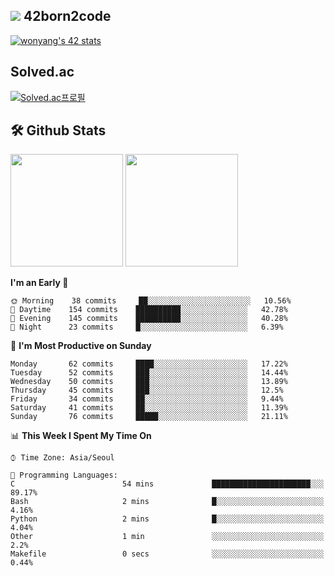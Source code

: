 
## <img src="https://img.shields.io/badge/-000000?style=flat&logo=42&logoColor=white"> 42born2code
[![wonyang's 42 stats](https://badge42.vercel.app/api/v2/cl5nhe5b6007809kydha7ht42/stats?cursusId=21&coalitionId=88)](https://profile.intra.42.fr/users/wonyang)

## Solved.ac
[![Solved.ac프로필](http://mazassumnida.wtf/api/v2/generate_badge?boj=bennyws)](https://solved.ac/bennyws)

## 🛠️ Github Stats
<p>
  <img height="180em" src="https://github-readme-stats-veggie-garden.vercel.app/api?username=gemstoneyang&show_icons=true&include_all_commits=true&bg_color=30,e96443,904e95&title_color=fff&text_color=fff">
  <img height="180em" src="https://github-readme-stats-veggie-garden.vercel.app/api/top-langs/?username=gemstoneyang&layout=compact&bg_color=30,e96443,904e95&title_color=fff&text_color=fff">
</p>

<!--START_SECTION:waka-->
**I'm an Early 🐤** 

```text
🌞 Morning    38 commits     ██░░░░░░░░░░░░░░░░░░░░░░░   10.56% 
🌆 Daytime    154 commits    ██████████░░░░░░░░░░░░░░░   42.78% 
🌃 Evening    145 commits    ██████████░░░░░░░░░░░░░░░   40.28% 
🌙 Night      23 commits     █░░░░░░░░░░░░░░░░░░░░░░░░   6.39%

```
📅 **I'm Most Productive on Sunday** 

```text
Monday       62 commits     ████░░░░░░░░░░░░░░░░░░░░░   17.22% 
Tuesday      52 commits     ███░░░░░░░░░░░░░░░░░░░░░░   14.44% 
Wednesday    50 commits     ███░░░░░░░░░░░░░░░░░░░░░░   13.89% 
Thursday     45 commits     ███░░░░░░░░░░░░░░░░░░░░░░   12.5% 
Friday       34 commits     ██░░░░░░░░░░░░░░░░░░░░░░░   9.44% 
Saturday     41 commits     ██░░░░░░░░░░░░░░░░░░░░░░░   11.39% 
Sunday       76 commits     █████░░░░░░░░░░░░░░░░░░░░   21.11%

```


📊 **This Week I Spent My Time On** 

```text
⌚︎ Time Zone: Asia/Seoul

💬 Programming Languages: 
C                        54 mins             ██████████████████████░░░   89.17% 
Bash                     2 mins              █░░░░░░░░░░░░░░░░░░░░░░░░   4.16% 
Python                   2 mins              █░░░░░░░░░░░░░░░░░░░░░░░░   4.04% 
Other                    1 min               ░░░░░░░░░░░░░░░░░░░░░░░░░   2.2% 
Makefile                 0 secs              ░░░░░░░░░░░░░░░░░░░░░░░░░   0.44%

```


<!--END_SECTION:waka-->
